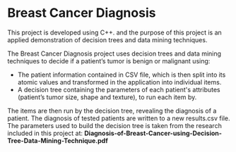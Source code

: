 # Breast Cancer Diagnosis

This project is developed using C++. and the purpose of this project is an applied demonstration of decision trees and data 
mining techniques.
 
The Breast Cancer Diagnosis project uses decision trees and data mining techniques to decide if a patient’s tumor is benign or 
malignant using:
- The patient information contained in CSV file, which is then split into its atomic values and transformed in the application
  into individual items.
- A decision tree containing the parameters of each patient's attributes (patient’s tumor size, shape and texture), to run each
  item by.

The items are then run by the decision tree, revealing the diagnosis of a patient. The diagnosis of tested patients are written to
a new results.csv file. The parameters used to build the decision tree is taken from the research included in this project at: 
**Diagnosis-of-Breast-Cancer-using-Decision-Tree-Data-Mining-Technique.pdf**
